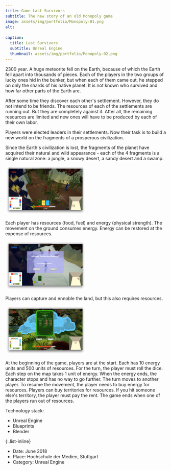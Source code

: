 ```yaml
---
title: Game Last Survivors
subtitle: The new story of an old Monopoly game
image: assets/img/portfolio/Monopoly-01.png
alt: 

caption:
  title: Last Survivors
  subtitle: Unreal Engine
  thumbnail: assets/img/portfolio/Monopoly-02.png
---
```

2300 year. A huge meteorite fell on the Earth, because of which the Earth fell apart into thousands of pieces. Each of the players in the two groups of lucky ones hid in the bunker, but when each of them came out, he stepped on only the shards of his native planet. It is not known who survived and how far other parts of the Earth are.

After some time they discover each other's settlement. However, they do not intend to be friends. The resources of each of the settlements are running out. But they are completely against it. After all, the remaining resources are limited and new ones will have to be produced by each of their own labor.

Players were elected leaders in their settlements. Now their task is to build a new world on the fragments of a prosperous civilization.

Since the Earth's civilization is lost, the fragments of the planet have acquired their natural and wild appearance - each of the 4 fragments is a single natural zone: a jungle, a snowy desert, a sandy desert and a swamp.

<img src="assets/img/portfolio/Monopoly-03.png" width="50%" height="50%" alt="Map">

Each player has resources (food, fuel) and energy (physical strength). The movement on the ground consumes energy. Energy can be restored at the expense of resources.

<img src="assets/img/portfolio/Monopoly-04.png" width="50%" height="50%" alt="Map">

Players can capture and ennoble the land, but this also requires resources.

<img src="assets/img/portfolio/Monopoly-05.png" width="50%" height="50%" alt="Map">

At the beginning of the game, players are at the start. Each has 10 energy units and 500 units of resources. For the turn, the player must roll the dice. Each step on the map takes 1 unit of energy. When the energy ends, the character stops and has no way to go further. The turn moves to another player. To resume the movement, the player needs to buy energy for resources.
Players can buy territories for resources. If you hit someone else's territory, the player must pay the rent.
The game ends when one of the players run out of resources.

Technology stack:
- Unreal Engine 
- Blueprints
- Blender

{:.list-inline}
- Date: June 2018
- Place: Hochschule der Medien, Stuttgart
- Category: Unreal Engine

